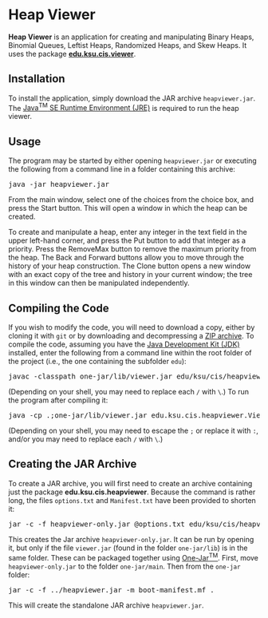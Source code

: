 # Heap Viewer

**Heap Viewer** is an application for creating and manipulating Binary Heaps, Binomial Queues, Leftist Heaps, Randomized Heaps, and Skew Heaps. It uses the package [**edu.ksu.cis.viewer**](https://github.com/RodHowell-Algorithms/Tree-Viewer).

## Installation

To install the application, simply download the JAR archive `heapviewer.jar`. The [Java<sup>TM</sup> SE Runtime Environment (JRE)](https://java.com) is required to run the heap viewer.

## Usage

The program may be started by either opening `heapviewer.jar` or executing the following from a command line in a folder containing this archive:

<pre>
java -jar heapviewer.jar
</pre>

From the main window, select one of the choices from the choice box, and press the Start button. This will open a window in which the heap can be created.

To create and manipulate a heap, enter any integer in the text field in the upper left-hand corner, and press the Put button to add that integer as a priority. Press the RemoveMax button to remove the maximum priority from the heap. The Back and Forward buttons allow you to move through the history of your heap construction. The Clone button opens a new window with an exact copy of the tree and history in your current window; the tree in this window can then be manipulated independently.

## Compiling the Code

If you wish to modify the code, you will need to download a copy, either by cloning it with `git` or by downloading and decompressing a [ZIP archive](https://github.com/RodHowell-Algorithms/Heap-Viewer/archive/refs/heads/main.zip). To compile the code, assuming you have the [Java Development Kit (JDK)](https://www.java.com/en/download/manual.jsp) installed, enter the following from a command line within the root folder of the project (i.e., the one containing the subfolder `edu`):

<pre>
javac -classpath one-jar/lib/viewer.jar edu/ksu/cis/heapviewer/*.java
</pre>

(Depending on your shell, you may need to replace each `/` with `\`.) To run the program after compiling it:

<pre>
java -cp .;one-jar/lib/viewer.jar edu.ksu.cis.heapviewer.Viewer
</pre>

(Depending on your shell, you may need to escape the `;` or replace it with `:`, and/or you may need to replace each `/` with `\`.)

## Creating the JAR Archive

To create a JAR archive, you will first need to create an archive containing just the package **edu.ksu.cis.heapviewer**. Because the command is rather long, the files `options.txt` and `Manifest.txt` have been provided to shorten it:

<pre>
jar -c -f heapviewer-only.jar @options.txt edu/ksu/cis/heapviewer/*.class
</pre>

This creates the Jar archive `heapviewer-only.jar`. It can be run by opening it, but only if the file `viewer.jar` (found in the folder `one-jar/lib`) is in the same folder. These can be packaged together using [One-Jar<sup>TM</sup>](http://one-jar.sourceforge.net/index.php?page=getting-started&file=quickstart). First, move `heapviewer-only.jar` to the folder `one-jar/main`. Then from the `one-jar` folder:

<pre>
jar -c -f ../heapviewer.jar -m boot-manifest.mf .
</pre>

This will create the standalone JAR archive `heapviewer.jar`.